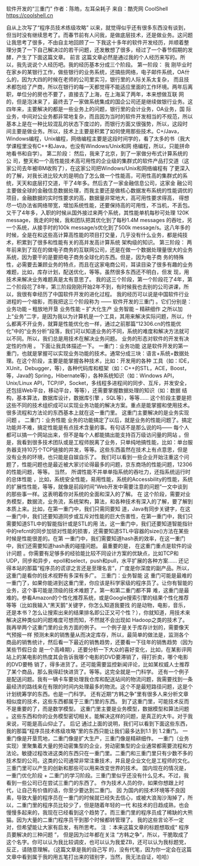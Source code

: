 软件开发的“三重门”
作者：陈皓，左耳朵耗子
来自：酷壳网 CoolShell https://coolshell.cn

自从上次写了“程序员技术练级攻略” 以来，就觉得似乎还有很多东西没有谈到，但当时没有继续思考了。而春节前有人问我，是做底层技术，还是做业务。这问题让我思考了很多，不由自主地回顾了一 下我这十多年的软件开发经历，并顺着整理分类了一下自己解决过的若干问题，还发散想了很多，经过了一个春节假期的发酵，产生了下面这篇文章。
前言
这篇文章必然是通过我的个人经历来写的。所以，我先说说个人经历吧。我的经历基本分成三个阶段。
第一阶段： 我 刚毕业时在家乡的某银行工作，做些银行的业务系统，还搞些网络，电子邮件系统，OA什么的，因为大四的时候在老师的公司里实习，银行里的人际关系太复杂， 而且技术都包给了产商，所以在银行的每一天都觉得不能适应里面的工作环境。两年后离职，单位分的房也不要了，直接去了上海，在上海呆了两年，本来想做互联 网的，但是泡沫来了，最终去了一家做系统集成的国企公司还是继续做银行业务。这四年来，主要解决的都是一些业务上的问题，银行里的会计业务，OA业务，国 际业务，中间对公业务都非常地复杂，而且因为当时的软件开发相当的不规范，所以基本上是在一种比较混乱的状态下度过的，而银行方面又很强势，所以，这段时 间主要是做业务。所以，技术上主要是积累了如何使用那些技术。C+/Java， Windows编程，Unix编程，网络编程主要是这段时间学的，看了太多的书（我大学课程里没有C++和Java，也没有Windows/Unix和网 络编程，所以，只能拼命地看书和自学）。
第二阶段： 然后，我来了北京，到了一家做分布式计算系统的公 司，整天和一个高性能技术高可用性的企业级的集群式的软件产品打交道（这家公司去年被IBM收购了），在这家公司把Windows/Unix和网络编程有 了更深入的了解，对我长进比较大的是明白了怎么做一个性能高，可用性高的集群式的系统，天天和底层打交道，干了4年多。然后去了一家金融信息公司，这家金 融公司主要做全球的金融信息数据处理，而我主要还是做核心数据发布系统的性能调优的项目，金融数据的实时性要求的高，数据量非常地大，高可用性要求得高， 得想尽一切办法省网络带宽，增加系统性能，还要保持高的可用性，不当机，不丢包。又干了4年多，入职的时候从国外接过来两个系统，其性能单机每秒可处理 120K message，我走的时候，我和团队把其优化到了每秒1.4M messages 的吞吐，另一个系统，从接手时的100k message/s优化到了500k message/s。这八年多的时候，全是在和这些高计算高性能的项目打交量，几乎没有什么业务，都是纯技术，积累到了很多和性能有关的高并发高计算系统 架构级的知识。
第三阶段： 两 年前来到了现在的做电子商务的互联网公司，还是在做一个数据处理量很大的业务系统，因为要干的是要把电子商务全球化的东西。但是，因为电子商 务的特殊性，必需要去兼顾业务的特点，而且在这家电商公司，耳读目染了很多有趣的业务难题，比如，库存计划，配送优化，等等。虽然很多东西还不明白，但发 现，用技术来解决业务难题真是太有意思了。
我的这三个阶段，第一个阶段花了4年，第二个阶段花了8年，第三阶段刚刚开始2年不到，有时候我也去别的公司讲课，所以，我很有幸经历了中国软件开发的进化过程。 我的经历可以说是中国软件行业进程的一个缩影，而我把这三个阶段称为 —— 软件开发的三重门 。它们分别是：业务功能 – 粗放地开垦 业务性能 – 扩大化生产 业务智能 – 精耕细作
之所以加上“业务”二字，是因为我以为计算机是一个工具，其用来解决实际问题，所以，什么都离不开业务，就算是性能优化也一样，通过之前那篇“12306.cn的性能优化”中的“业务分析”段落，我们可以知道业务的不同，系统的难度和解决方法就可以不同。所以，我们总是用技术在解决业务问题。 业务的形态对软件的开发有决定性的作用 。
下面让我具体描述一下。
一重门：业务功能 这是软件开发的第一重门，也就是掌握可以实现业务功能的技术。通常分成三块：语言+系统+数据处理。在这个阶段，主要是能掌握各种技术，比如：开发用的各种 工具（如：IDE，XUnit，Debugger，等），各种代码库和框架（如：C++的STL，ACE，Boost，等，Java的 Spring，Hibernate等），各种系统知识（如：Windows API，Unix/Linux API，TCP/IP，Socket，多线程多进程间的同步、互斥，并发安全，还包括Web平台，移动平台，等等），还需要掌握数据处理的知识（如：数据 结构，基本算法，数据库设计，数据库引擎 ，SQL等），等等……
这个阶段主要是把这些不同的技术组织成可以实现业务功能的解决方案。重点是能掌握和使用技术。很多流程和方法论的东西基本上就在这一重门里。 这重门主要解决的是业务实现问题 。
二重门：业务性能 业务的功能搞定了以后，就是业务的性能问题了。搞定功能并不难，搞定性能是有点技术含量的事。有句话不是那么说的吗—— 每个人都可以搞一个网站出来，但不是每个人都能搞出能支持百万级访问量的网站 。但是，我看到很多技术团队或是工程师脱离了业务，只单纯地搞性能，比如：单台服务器支持10万个TCP链接的并发，等等。这些东西虽然在技术上有点意思，但是没有业务的环境，也只能是自娱自乐了。
我们可以看到一些企业开始注重这个问题了，性能问题也是最近被大家讨论得最多的问题，京东商场的性能问题，12306的性能问题，等等。
当然， 所谓性能不并单单指系统的吞吐力，还指系统运行时的总体性能 ，比如，系统安全性能，易用性能，系统的Accessbility的性能，系统的扩展性性能，等等，就像是前段时间“Web开发中需要注意的问题”一文中谈到的那些事一样。这表明着你对系统的全面和深入的了解。
在 这个阶段，需要对业务模型，数据流，业务流，系统架构，算法，和各种技术有深入的了解，要了解到本质上来。比如，在第一重门中，我们只需同要知 道，Java有同步关键字，在这一重门中，我们还要知道同步或互斥对性能的巨大伤害性，在第一重门中，我们只需要知道STL中的智能指针或是STL的用 法，这一重门中，我们还要知道智能指针中的refcnt的同步加锁对性能的损害，还需要知道STL中容器的size()方法在某些时候是性能很差的。在第 一重门中，我们需要知道hash表的效率，在这一重门中，我们还需要知道hash表的碰撞问题。
最重要的是， 在这重门重点是软件的设计问题 。你需要有足够多的经验能比较不同设计方案的优缺点，比如TCP和UDP，同步和异步，epoll和select，push和pull，水平扩展的各种方案…… 还记得本站的那篇“程序员的谎谬之言还是至理名言”，广度是你深度的副产品。所以，这重门是看你的技术视野有多深有多广。
三重门：业务智能
这 重门可能是最难的一重门了，如果你能进到这重门里，你应该是科学家级的程序员了。让你有智能的业务，这个事可能是顶级的技术难题了。第一和第二重门都不算 难，这重门是最难的。参看Amazon的个性化推荐系统，或是Google搜索引擎的结果个性化推荐等等（比如我输入“黑天鹅”关键字，你怎么知道我要找 的是动物，电影，音乐，还是本书？怎么让搜索出来的结果排名即公正又可个性？），你就知道，用技术来解决这种类似的问题难度可想而知，不然就不会出现如 Hadoop之类的技术了。
我再举两个这重门里的业务方面的例子。
一个例子是关于库存计划的，需要像天气预报一样 预测未来的销售量从而决定库存，所以，最简单的做法是，监测各个商品的销售统计，然后看一下最近的销售趋势，还要看一下往年的销售趋势（因为某些节假日会 是一个高峰期），还要分析一下大众的喜好变化，比如，在某影评网站上的某电影的热度其会告诉我哪个电影的DVD要滞销了，得打折卖，哪个电影的DVD要畅 销了，得多进货了。还可能需要监控新闻评论，比如某权威人士推荐了某个商品，那么我得赶快进货了。等等。这完全就是一门科学。
还有一个例子是配送问题。我有一辆卡车要处理我仓库和配送站间的物流问题，我需要找到一条最经济的路线来在有限的时间内处理最多的物流。这个不是最短路径问题，这是个计划统筹学的东西。也是一门科学。
还有近期“方韩之争”里有很多人来分析文章相似度的技术，这些东西都属于三重门里的东西。
到了这重门里，可能技术反而不是重要的了，而是数学模型。 这重门里主要是业务模型，数据模型和算法问题 。这些东西和你的业务模型密切相关。能解决这样的问题，是真正的大牛。对于我来说，可能是高山仰止了。
后记
通过上面的说明，我们可以看到下面这些东西，
我的那篇“程序员技术练级攻略”里的东西只能让我们最多达到1.1 到 1.2重门。 一重门像是开垦荒地，二重门像是扩大生产，三重门像是精耕细作。 一重门（业务实现）里聚集着大量的劳动密集型的企业，劳动密集型的企业通常都需要流程和方法论。敏捷过程改进这类的东西只在一重门里。二重门和三重门里只有少数不多的技术型的公司。这类的公司通常非常注重技术，并且是企业文化是工程师的文化。三重门里可以产生的创新和那些可以用来改变世界的技术。
国内现在的情况是，一重门优化阶段 + 二重门的学习阶段。三重门里似乎还没有什么见术。不过，我看到一些公司已在尝试三重门的东西了。
作为技术人员的你，如果你想跟上时代，让自己有价值的话，你至少要达到二重门。
因 为国内的技术环境等不良因素，导致大量的程序员在一重门的时候就已经失去信心，或被大浪淘沙淘掉了，所以，二重门里的程序员比较少了，但是随着年轻的一代 和技术的日趋成熟，也会慢慢多起来的，我现在已经看到这个趋势了。而三重门里的程序员成了稀缺的大熊猫。因为大量的二重门程序员干到那个时候都转管理了。
我的这些言论不一定对，但希望能让大家有启发，有所思考。
注 ：本来这篇文章的标题想取成“ 程序员要解决的三种问题 ”， 但是因为过年都在关注 “方韩之争”，所以，干脆取成了这个名字。你可以认为我比较调皮，也可以认为我爱ZB，还可以认为我标题党，反正，请随意理解。（这篇文章是我的自己写 的，没有代笔，因为你一定会在这篇文章中看到属于我的用五笔打出来的错别字，当然，我无法自证，哈哈）